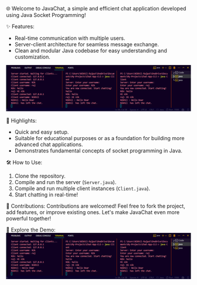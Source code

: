 🌐 Welcome to JavaChat, a simple and efficient chat application developed using Java Socket Programming!

✨ Features:
- Real-time communication with multiple users.
- Server-client architecture for seamless message exchange.
- Clean and modular Java codebase for easy understanding and customization.

![🌟 Explore the Demo:](Demo.png?raw=true "Java Chat App")


🚀 Highlights:
- Quick and easy setup.
- Suitable for educational purposes or as a foundation for building more advanced chat applications.
- Demonstrates fundamental concepts of socket programming in Java.

🛠️ How to Use:
1. Clone the repository.
2. Compile and run the server (`Server.java`).
3. Compile and run multiple client instances (`Client.java`).
4. Start chatting in real-time!

🤝 Contributions:
Contributions are welcomed! Feel free to fork the project, add features, or improve existing ones. Let's make JavaChat even more powerful together!

🌟 Explore the Demo:
![Output](output.png)

